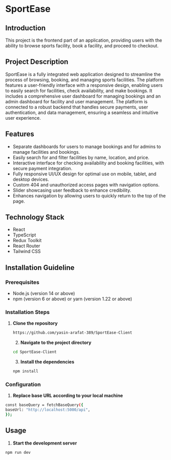 # SportEase

## Introduction

This project is the frontend part of an application, providing users with the ability to browse sports facility, book a facility, and proceed to checkout.

## Project Description

SportEase is a fully integrated web application designed to streamline the process of browsing, booking, and managing sports facilities. The platform features a user-friendly interface with a responsive design, enabling users to easily search for facilities, check availability, and make bookings. It includes a comprehensive user dashboard for managing bookings and an admin dashboard for facility and user management. The platform is connected to a robust backend that handles secure payments, user authentication, and data management, ensuring a seamless and intuitive user experience.

## Features

- Separate dashboards for users to manage bookings and for admins to manage facilities and bookings.
- Easily search for and filter facilities by name, location, and price.
- Interactive interface for checking availability and booking facilities, with secure payment integration.
- Fully responsive UI/UX design for optimal use on mobile, tablet, and desktop devices.
- Custom 404 and unauthorized access pages with navigation options.
- Slider showcasing user feedback to enhance credibility.
- Enhances navigation by allowing users to quickly return to the top of the page.

## Technology Stack

- React
- TypeScript
- Redux Toolkit
- React Router
- Tailwind CSS

## Installation Guideline

### Prerequisites

- Node.js (version 14 or above)
- npm (version 6 or above) or yarn (version 1.22 or above)

### Installation Steps

1. **Clone the repository**

   ```sh
   https://github.com/yasin-arafat-389/SportEase-Client
   ```

   2. **Navigate to the project directory**

   ```sh
   cd SportEase-Client

   ```

   3. **Install the dependencies**

   ```sh
   npm install
   ```

### Configuration

1.  **Replace base URL according to your local machine**

```sh
const baseQuery = fetchBaseQuery({
baseUrl: "http://localhost:5000/api",
});
```

## Usage

1.  **Start the development server**

```sh
npm run dev

```
